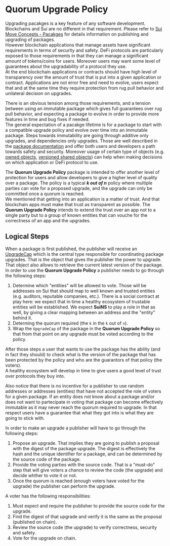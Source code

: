 # Quorum Upgrade Policy
Upgrading pacakges is a key feature of any software development. Blockchains and Sui are no different in that requirement.
Please refer to [Sui Move Concepts - Pacakges](https://docs.sui.io/concepts/sui-move-concepts/packages) for details information on publishing and upgrading of packages.<br>
However blockchain applications that manage assets have significant requirements in terms of security and safety. DeFi protocols are particularly exposed to those requirements in that they can manage a significant amount of tokens/coins for users. Moreover users may want some level of guarantees about the upgradability of a protocol they use.<br>
At the end blockchain applications or contracts should have high level of transparency over the amount of trust that is put into a given application or contract. Applications are not error free and need to evolve, users expect that and at the same time they require protection from rug pull behavior and unilateral decision on upgrades.

There is an obvious tension among those requirements, and a tension between using an immutable package which gives full guarantees over rug pull behavior, and expecting a package to evolve in order to provide more features in time and bug fixes if needed.<br>
The general expectation of a pacakge lifetime is for a package to start with a compatible upgrade policy and evolve over time into an immutable package. Steps towards immutability are going through additive only upgrades, and dependencies only upgrades. Those are well described in the [package documentation](https://docs.sui.io/concepts/sui-move-concepts/packages/custom-policies) and offer both users and developers a path towards safety and security. Moreover usage of certain type of objects (e.g. [owned objects](https://docs.sui.io/concepts/object-ownership/address-owned), [versioned shared objects](https://docs.sui.io/concepts/sui-move-concepts/packages/upgrade#versioned-shared-objects)) can help when making decisions on which application or DeFi protocol to use.

The **Quorum Upgrade Policy** package is intended to offer another level of protection for users and allow developers to give a higher level of quality over a package. The policy is a typical ***k out of n*** policy where multiple parties can vote for a proposed upgrade, and the upgrade can only be committed once a quorum is reached.<br>
We mentioned that getting into an application is a matter of trust. And that blockchain apps must make that trust as transparent as possible. The **Quorum Upgrade Policy** intends to extend the trust over an app not to a single party but to a group of known entities that can vouche for the correctness of an app and the upgrades.

## Logical Steps
When a package is first published, the publisher will receive an [UpgradeCap](https://docs.sui.io/concepts/sui-move-concepts/packages/custom-policies#upgradecap) which is the central type responsible for coordinating package upgrades. That is the object that gives the publisher the power to upgrade. That object also allows to retrieve the current latest version of the package.<br>
In order to use the **Quorum Upgrade Policy** a publisher needs to go through the following steps:
1. Determine which "entities" will be allowed to vote. Those will be addresses on Sui that should map to well known and trusted entities (e.g. auditors, reputable companies, etc.). There is a social contract at play here: we expect that in time a healthy ecosystem of trustable entities will be established. We expect **SuiNS** to play a role in that as well, by giving a clear mapping between an address and the "entity" behind it.
2. Determing the quorum required (the `k` in the `k` out of `n`).
3. Wrap the `UpgradeCap` of the package in the **Quorum Upgrade Policy** so that from that point on any upgrade must be voted according to the policy.

After those steps a user that wants to use the package has the ability (and in fact they should) to check what is the version of the package that has been protected by the policy and who are the guarantors of that policy (the voters).<br>
A healthy ecosystem will develop in time to give users a good level of trust over protocols they buy into.

Also notice that there is no incentive for a publisher to use random addresses or addresses (entities) that have not accepted the role of voters for a given package. If an entity does not know about a package and/or does not want to partecipate in voting that package can become effectively immutable as it may never reach the quorum required to upgrade. In that respect users have a guarantee that what they got into is what they are going to stick with.

In order to make an upgrade a publisher will have to go through the following steps:
1. Propose an upgrade. That implies they are going to publish a proposal with the digest of the package upgrade. The digest is effectively the hash and the unique identifier for a package, and can be determined by the source code of the package.
2. Provide the voting parties with the source code. That is a "must-do" step that will give voters a chance to review the code (the upgrade) and decide whther to vote it or not. 
3. Once the quorum is reached (enough voters have voted for the upgrade) the publisher can perform the upgrade.

A voter has the following responsibilities:
1. Must expect and require the publisher to provide the source code for the upgrade.
2. Find the digest of that upgrade and verify it is the same as the proposal (published on chain).
3. Review the source code (the upgrade) to verify correctness, security and safety.
4. Vote for the upgrade on chain.






